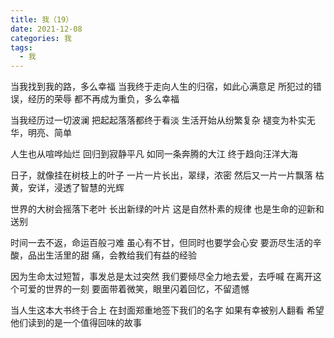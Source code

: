 ```yaml
---
title: 我（19）
date: 2021-12-08
categories: 我
tags:
  - 我
---
```


当我找到我的路，多么幸福
当我终于走向人生的归宿，如此心满意足<!--more-->
所犯过的错误，经历的荣辱
都不再成为重负，多么幸福

当我经历过一切波澜
把起起落落都终于看淡
生活开始从纷繁复杂
褪变为朴实无华，明亮、简单

人生也从喧哗灿烂
回归到寂静平凡
如同一条奔腾的大江
终于趋向汪洋大海

日子，就像挂在树枝上的叶子
一片一片长出，翠绿，浓密
然后又一片一片飘落
枯黄，安详，浸透了智慧的光辉

世界的大树会摇落下老叶
长出新绿的叶片
这是自然朴素的规律
也是生命的迎新和送别

时间一去不返，命运百般刁难
虽心有不甘，但同时也要学会心安
要沥尽生活的辛酸，品出生活里的甜
痛，会教给我们有益的经验

因为生命太过短暂，事发总是太过突然
我们要倾尽全力地去爱，去呼喊
在离开这个可爱的世界的一刻
要面带着微笑，眼里闪着回忆，不留遗憾

当人生这本大书终于合上
在封面郑重地签下我们的名字
如果有幸被别人翻看
希望他们读到的是一个值得回味的故事
